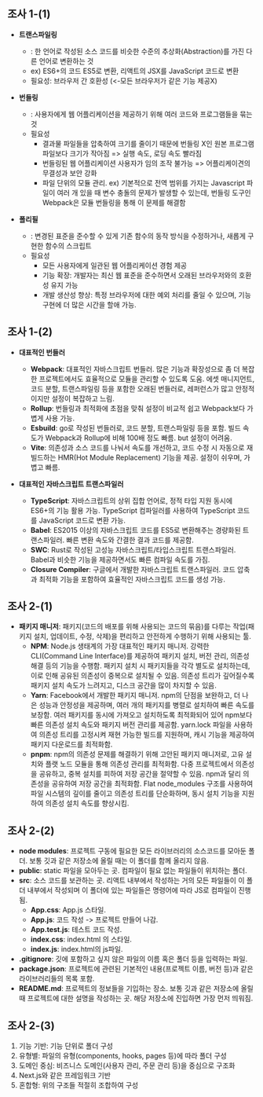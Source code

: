 ## 조사 1-(1)
+ **트랜스파일링**
  + : 한 언어로 작성된 소스 코드를 비슷한 수준의 추상화(Abstraction)를 가진 다른 언어로 변환하는 것
  + ex) ES6+의 코드 ES5로 변환, 리액트의 JSX를 JavaScript 코드로 변환
  + 필요성: 브라우저 간 호환성 (<-모든 브라우저가 같은 기능 제공X)

+ **번들링**
  + : 사용자에게 웹 어플리케이션을 제공하기 위해 여러 코드와 프로그램들을 묶는 것
  + 필요성
    + 결과물 파일들을 압축하여 크기를 줄이기 때문에 번들링 X인 원본 프로그램 파일보다 크기가 작아짐 => 실행 속도, 로딩 속도 빨라짐
    + 번들링된 웹 어플리케이션 사용자가 임의 조작 불가능 => 어플리케이견의 무결성과 보안 강화
    + 파일 단위의 모듈 관리.
    ex) 기본적으로 전역 범위를 가지는 Javascript 파일이 여러 개 있을 때 변수 충돌의 문제가 발생할 수 있는데, 번들링 도구인 Webpack은 모듈 번들링을 통해 이 문제를 해결함

+ **폴리필**
  + : 변경된 표준을 준수할 수 있게 기존 함수의 동작 방식을 수정하거나, 새롭게 구현한 함수의 스크립트
  + 필요성
    + 모든 사용자에게 일관된 웹 어플리케이션 경험 제공
    + 기능 확장: 개발자는 최신 웹 표준을 준수하면서 오래된 브라우저와의 호환성 유지 가능
    + 개발 생산성 향상: 특정 브라우저에 대한 예외 처리를 줄일 수 있으며, 기능 구현에 더 많은 시간을 할애 가능.
      
## 조사 1-(2)
+ **대표적인 번들러**
  +  **Webpack**: 대표적인 자바스크립트 번들러.  많은 기능과 확장성으로 좀 더 복잡한 프로젝트에서도 효율적으로 모듈을 관리할 수 있도록 도움. 에셋 매니지먼트, 코드 분할, 트랜스파일링 등을 포함한 오래된 번들러로, 레퍼런스가 많고 안정적이지만 설정이 복잡하고 느림.
	+ **Rollup**: 번들링과 최적화에 초점을 맞춰 설정이 비교적 쉽고 Webpack보다 가볍게 사용 가능.
	+ **Esbuild**: go로 작성된 번들러로, 코드 분할, 트랜스파일링 등을 포함. 빌드 속도가 Webpack과 Rollup에 비해 100배 정도 빠름. but 설정이 어려움.
	+ **Vite**: 의존성과 소스 코드를 나눠서 속도를 개선하고, 코드 수정 시 자동으로 재빌드하는 HMR(Hot Module Replacement) 기능을 제공. 설정이 쉬우며, 가볍고 빠름.

+ **대표적인 자바스크립트 트랜스파일러**
  + **TypeScript**: 자바스크립트의 상위 집합 언어로, 정적 타입 지원 동시에 ES6+의 기능 활용 가능. TypeScript 컴파일러를 사용하여 TypeScript 코드를 JavaScript 코드로 변환 가능.
  + **Babel**: ES2015 이상의 자바스크립트 코드를 ES5로 변환해주는 경량화된 트랜스파일러. 빠른 변환 속도와 간결한 결과 코드를 제공함.
  + **SWC**: Rust로 작성된 고성능 자바스크립트/타입스크립트 트랜스파일러. Babel과 비슷한 기능을 제공하면서도 빠른 컴파일 속도를 가짐.
  + **Closure Compiler**: 구글에서 개발한 자바스크립트 트랜스파일러. 코드 압축과 최적화 기능을 포함하여 효율적인 자바스크립트 코드를 생성 가능.

## 조사 2-(1)
+ **패키지 매니저**: 패키지(코드의 배포를 위해 사용되는 코드의 묶음)를 다루는 작업(패키지 설치, 업데이트, 수정, 삭제)을 편리하고 안전하게 수행하기 위해 사용되는 툴. 
  + **NPM**: Node.js 생태계의 가장 대표적인 패키지 매니저. 강력한 CLI(Command Line Interface)를 제공하여 패키지 설치, 버전 관리, 의존성 해결 등의 기능을 수행함. 패키지 설치 시 패키지들을 각각 별도로 설치하는데, 이로 인해 공유된 의존성이 중복으로 설치될 수 있음. 의존성 트리가 깊어질수록 패키지 설치 속도가 느려지고, 디스크 공간을 많이 차지할 수 있음.
  + **Yarn**: Facebook에서 개발한 패키지 매니저. npm의 단점을 보완하고, 더 나은 성능과 안정성을 제공하며, 여러 개의 패키지를 병렬로 설치하여 빠른 속도를 보장함. 여러 패키지를 동시에 가져오고 설치하도록 최적화되어 있어 npm보다 빠른 의존성 설치 속도와 패키지 버전 관리를 제공함. yarn.lock 파일을 사용하여 의존성 트리를 고정시켜 재현 가능한 빌드를 지원하며, 캐시 기능을 제공하여 패키지 다운로드를 최적화함.
   + **pnpm**: npm의 의존성 문제를 해결하기 위해 고안된 패키지 매니저로, 고유 설치와 플랫 노드 모듈을 통해 의존성 관리를 최적화함. 다중 프로젝트에서 의존성을 공유하고, 중복 설치를 피하여 저장 공간을 절약할 수 있음. npm과 달리 의존성을 공유하여 저장 공간을 최적화함. Flat node_modules 구조를 사용하여 파일 시스템의 깊이를 줄이고 의존성 트리를 단순화하며, 동시 설치 기능을 지원하여 의존성 설치 속도를 향상시킴.
  
## 조사 2-(2)
+ **node modules**: 프로젝트 구동에 필요한 모든 라이브러리의 소스코드를 모아둔 폴더. 보통 깃과 같은 저장소에 올릴 때는 이 폴더를 함께 올리지 않음.
+ **public**: static 파일을 모아두는 곳. 컴파일이 필요 없는 파일들이 위치하는 폴더.
+ **src**: 소스 코드를 보관하는 곳. 리액트 내부에서 작성하는 거의 모든 파일들이 이 폴더 내부에서 작성되며 이 폴더에 있는 파일들은 명령어에 따라 JS로 컴파일이 진행됨.
	+ **App.css**: App.js 스타일.
	+ **App.js**: 코드 작성 -> 프로젝트 만들어 나감.
	+ **App.test.js**: 테스트 코드 작성.
	+ **index.css**: index.html 의 스타일.
	+ **index.js**: index.html의 js파일.
+ **.gitignore**: 깃에 포함하고 싶지 않은 파일의 이름 혹은 폴더 등을 입력하는 파일.
+ **package.json**: 프로젝트에 관련된 기본적인 내용(프로젝트 이름, 버전 등)과 같은 라이브러리들의 목록 포함.
+ **README.md**: 프로젝트의 정보들을 기입하는 장소. 보통 깃과 같은 저장소에 올릴 때 프로젝트에 대한 설명을 작성하는 곳. 해당 저장소에 진입하면 가장 먼저 띄워짐.

## 조사 2-(3)
1. 기능 기반: 기능 단위로 폴더 구성
2. 유형별: 파일의 유형(components, hooks, pages 등)에 따라 폴더 구성
3. 도메인 중심: 비즈니스 도메인(사용자 관리, 주문 관리 등)을 중심으로 구조화
4. Next.js와 같은 프레임워크 기반
5. 혼합형: 위의 구조들 적절히 조합하여 구성
